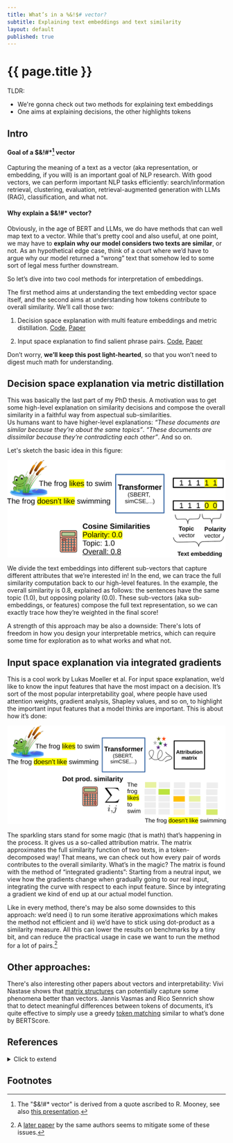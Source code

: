 ```yaml
---
title: What’s in a %&!$# vector? 
subtitle: Explaining text embeddings and text similarity
layout: default
published: true
---
```


# {{ page.title }}

TLDR: 

- We're gonna check out two methods for explaining text embeddings
- One aims at explaining decisions, the other highlights tokens 

## Intro

#### Goal of a $&!#\*[^1] vector

Capturing the meaning of a text as a vector (aka representation, or embedding, if you will) is an important goal of NLP research. With good vectors, we can perform important NLP tasks efficiently: search/information retrieval, clustering, evaluation, retrieval-augmented generation with LLMs (RAG), classification, and what not. 

#### Why explain a $&!#\* vector?

Obviously, in the age of BERT and LLMs, we do have methods that can well map text to a vector. While that's pretty cool and also useful, at one point, we may have to **explain why our model considers two texts are similar**, or not. As an hypothetical edge case, think of a court where we’d have to argue why our model returned a “wrong” text that somehow led to some sort of legal mess further downstream.

So let’s dive into two cool methods for interpretation of embeddings. 

The first method aims at understanding the text embedding vector space itself, and the second aims at understanding how tokens contribute to overall similarity. We’ll call those two:

1. Decision space explanation with multi feature embeddings and metric distillation. [Code](https://github.com/flipz357/S3BERT), [Paper](https://aclanthology.org/2022.aacl-main.48)

2. Input space explanation to find salient phrase pairs. [Code](https://github.com/lucasmllr/xsbert), [Paper](https://aclanthology.org/2023.emnlp-main.980)

Don’t worry, **we’ll keep this post light-hearted**, so that you won’t need to digest much math for understanding.

## Decision space explanation via metric distillation

This was basically the last part of my PhD thesis. A motivation was to get some high-level explanation on similarity decisions and compose the overall similarity in a faithful way from aspectual sub-similarities.  
Us humans want to have higher-level explanations: *“These documents are similar because they’re about the same topics”*. *“These documents are dissimilar because they’re contradicting each other”*. And so on.

Let's sketch the basic idea in this figure:

![Vector partitioning](/assets/img/blog/partition-crop.png)

We divide the text embeddings into different sub-vectors that capture different attributes that we’re interested in! In the end, we can trace the full similarity computation back to our high-level features. In the example, the overall similarity is 0.8, explained as follows: the sentences have the same topic (1.0), but opposing polarity (0.0). These sub-vectors (aka sub-embeddings, or features) compose the full text representation, so we can exactly trace how they’re weighted in the final score!

A strength of this approach may be also a downside: There's lots of freedom in how you design your interpretable metrics, which can require some time for exploration as to what works and what not.

## Input space explanation via integrated gradients

This is a cool work by Lukas Moeller et al. For input space explanation, we’d like to know the input features that have the most impact on a decision. It’s sort of the most popular interpretability goal, where people have used attention weights, gradient analysis, Shapley values, and so on, to highlight the important input features that a model thinks are important. This is about how it’s done:

![Token attribution](/assets/img/blog/attribution-crop.png)

The sparkling stars stand for some magic (that is math) that’s happening in the process. It gives us a so-called attribution matrix. The matrix approximates the full similarity function of two texts, in a token-decomposed way! That means, we can check out how every pair of words contributes to the overall similarity. What’s in the magic? The matrix is found with the method of “integrated gradients”: Starting from a neutral input, we view how the gradients change when gradually going to our real input, integrating the curve with respect to each input feature. Since by integrating a gradient we kind of end up at our actual model function. 

Like in every method, there's may be also some downsides to this approach: we’d need i) to run some iterative approximations which makes the method not efficient and ii) we’d have to stick using dot-product as a similarity measure. All this can lower the results on benchmarks by a tiny bit, and can reduce the practical usage in case we want to run the method for a lot of pairs.[^2] 

## Other approaches:

There's also interesting other papers about vectors and interpretability: Vivi Nastase shows that [matrix structures](https://arxiv.org/abs/2312.09890) can potentially capture some phenomena better than vectors. Jannis Vasmas and Rico Sennrich show that to detect meaningful differences between tokens of documents, it’s quite effective to simply use a greedy [token matching](https://arxiv.org/abs/2305.13303) similar to what’s done by BERTScore.

## References

<details markdown="1"> 
<summary> Click to extend </summary>

[SBERT studies Meaning Representations: Decomposing Sentence Embeddings into Explainable Semantic Features](https://aclanthology.org/2022.aacl-main.48) (Opitz & Frank, AACL-IJCNLP 2022)

[An Attribution Method for Siamese Encoders](https://aclanthology.org/2023.emnlp-main.980) (Moeller et al., EMNLP 2023)

</details>

## Footnotes

[^1]: The "$&!#* vector" is derived from a quote ascribed to R. Mooney, see also [this presentation](https://aclanthology.org/attachments/P18-1198.Presentation.pdf).
[^2]: A [later paper](https://arxiv.org/abs/2402.02883) by the same authors seems to mitigate some of these issues.



